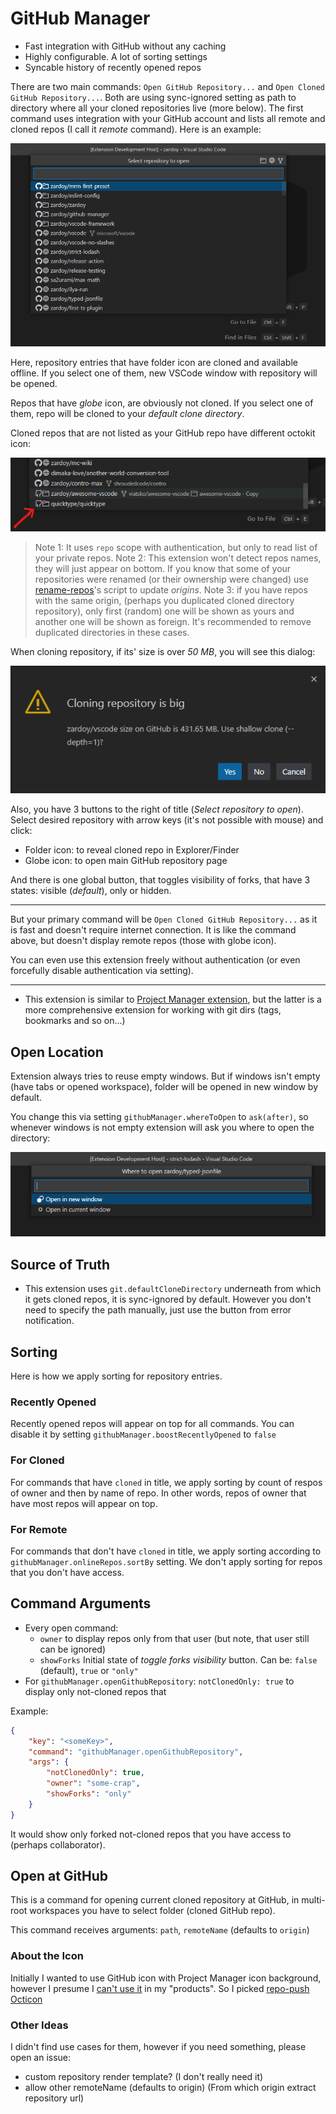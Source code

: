 # GitHub Manager

- Fast integration with GitHub without any caching
- Highly configurable. A lot of sorting settings
- Syncable history of recently opened repos

There are two main commands: `Open GitHub Repository...` and `Open Cloned GitHub Repository...`. Both are using sync-ignored setting as path to directory where all your cloned repositories live (more below). The first command uses integration with your GitHub account and lists all remote and cloned repos (I call it *remote* command). Here is an example:

![Github Manager open-repository-command](media/demo-open-repository.png)

Here, repository entries that have folder icon are cloned and available offline. If you select one of them, new VSCode window with repository will be opened.

Repos that have *globe* icon, are obviously not cloned. If you select one of them, repo will be cloned to your *default clone directory*.

Cloned repos that are not listed as your GitHub repo have different octokit icon:

![Github Manager foreign repos](media/demo-foreign-repos.png)

> Note 1: It uses `repo` scope with authentication, but only to read list of your private repos.
> Note 2: This extension won't detect repos names, they will just appear on bottom. If you know that some of your repositories were renamed (or their ownership were changed) use [rename-repos](https://github.com/zardoy/rename-repos)'s script to update *origins*.
> Note 3: if you have repos with the same origin, (perhaps you duplicated cloned directory repository), only first (random) one will be shown as yours and another one will be shown as foreign. It's recommended to remove duplicated directories in these cases.

When cloning repository, if its' size is over *50 MB*, you will see this dialog:

![Github Manager big repository shallow clone suggestion](media/demo-big-repo.png)

Also, you have 3 buttons to the right of title (*Select repository to open*). Select desired repository with arrow keys (it's not possible with mouse) and click:

- Folder icon: to reveal cloned repo in Explorer/Finder
- Globe icon: to open main GitHub repository page

And there is one global button, that toggles visibility of forks, that have 3 states: visible (*default*), only or hidden.

---

But your primary command will be `Open Cloned GitHub Repository...` as it is fast and doesn't require internet connection. It is like the command above, but doesn't display remote repos (those with globe icon).

You can even use this extension freely without authentication (or even forcefully disable authentication via setting).

---

- This extension is similar to [Project Manager extension](https://marketplace.visualstudio.com/items?itemName=alefragnani.project-manager), but the latter is a more comprehensive extension for working with git dirs (tags, bookmarks and so on...)

## Open Location

Extension always tries to reuse empty windows. But if windows isn't empty (have tabs or opened workspace), folder will be opened in new window by default.

You change this via setting `githubManager.whereToOpen` to `ask(after)`, so whenever windows is not empty extension will ask you where to open the directory:

![Github Manager asks where to open repository](media/demo-where-to-open.png)

## Source of Truth

- This extension uses `git.defaultCloneDirectory` underneath from which it gets cloned repos, it is sync-ignored by default. However you don't need to specify the path manually, just use the button from error notification.

## Sorting

Here is how we apply sorting for repository entries.

### Recently Opened

Recently opened repos will appear on top for all commands. You can disable it by setting `githubManager.boostRecentlyOpened` to `false`

### For Cloned

For commands that have `cloned` in title, we apply sorting by count of respos of owner and then by name of repo.
In other words, repos of owner that have most repos will appear on top.

### For Remote

For commands that don't have `cloned` in title, we apply sorting according to `githubManager.onlineRepos.sortBy` setting.
We don't apply sorting for repos that you don't have access.

## Command Arguments

- Every open command:
  - `owner` to display repos only from that user (but note, that user still can be ignored)
  - `showForks` Initial state of *toggle forks visibility* button. Can be: `false` (default), `true` or `"only"`
- For `githubManager.openGithubRepository`: `notClonedOnly: true` to display only not-cloned repos that

Example:

```json
{
    "key": "<someKey>",
    "command": "githubManager.openGithubRepository",
    "args": {
        "notClonedOnly": true,
        "owner": "some-crap",
        "showForks": "only"
    }
}
```

It would show only forked not-cloned repos that you have access to (perhaps collaborator).

## Open at GitHub

This is a command for opening current cloned repository at GitHub, in multi-root workspaces you have to select folder (cloned GitHub repo).

This command receives arguments: `path`, `remoteName` (defaults to `origin`)

### About the Icon

Initially I wanted to use GitHub icon with Project Manager icon background, however I presume I [can't use it](https://github.com/logos) in my "products".
So I picked [repo-push Octicon](https://github.com/primer/octicons/blob/main/icons/repo-push-24.svg)

### Other Ideas

I didn't find use cases for them, however if you need something, please open an issue:

- custom repository render template? (I don't really need it)
- allow other remoteName (defaults to origin) (From which origin extract repository url)
